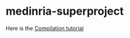medinria-superproject
====================

Here is the [Compilation tutorial](https://music.gitlabpages.inria.fr/MUSICsoftware/)

